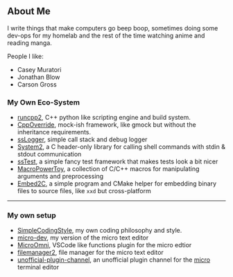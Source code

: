 ## About Me

I write things that make computers go beep boop, sometimes doing some dev-ops for my homelab and the rest of the time watching anime and reading manga.

People I like:
- Casey Muratori
- Jonathan Blow
- Carson Gross

### My Own Eco-System

- [runcpp2](https://github.com/Neko-Box-Coder/runcpp2), C++ python like scripting engine and build system.
- [CppOverride](https://github.com/Neko-Box-Coder/CppOverride), mock-ish framework, like gmock but without the inheritance requirements.
- [ssLogger](https://github.com/Neko-Box-Coder/ssLogger), simple call stack and debug logger
- [System2](https://github.com/Neko-Box-Coder/System2), a C header-only library for calling shell commands with stdin & stdout communication
- [ssTest](https://github.com/Neko-Box-Coder/ssTest), a simple fancy test framework that makes tests look a bit nicer
- [MacroPowerToy](https://github.com/Neko-Box-Coder/MacroPowerToys), a collection of C/C++ macros for manipulating arguments and preprocessing
- [Embed2C](https://github.com/Neko-Box-Coder/Embed2C), a simple program and CMake helper for embedding binary files to source files, like `xxd` but cross-platform

---

### My own setup

- [SimpleCodingStyle](https://github.com/Neko-Box-Coder/SimpleCodingStyle), my own coding philosophy and style.
- [micro-dev](https://github.com/Neko-Box-Coder/micro-dev), my version of the micro text editor
- [MicroOmni](https://github.com/Neko-Box-Coder/MicroOmni), VSCode like functions plugin for the micro edtior
- [filemanager2](https://github.com/Neko-Box-Coder/filemanager2), file manager for the micro text editor
- [unofficial-plugin-channel](https://github.com/Neko-Box-Coder/unofficial-plugin-channel), an unofficial plugin channel for the [micro](https://github.com/zyedidia/micro) terminal editor


